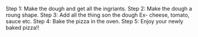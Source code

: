 Step 1: Make the dough and get all the ingriants.
Step 2: Make the dough a roung shape.
Step 3: Add all the thing son the dough Ex- cheese, tomato, sauce etc.
Step 4: Bake the pizza in the oven.
Step 5: Enjoy your newly baked pizza!!